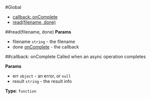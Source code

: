 
#Global
* [callback: onComplete](#onComplete)
* [read(filename, done)](#read)

<a name="read"></a>
##read(filename, done)
**Params**

- filename `string` - the filename
- done [onComplete](#onComplete) - the callback

<a name="onComplete"></a>
##callback: onComplete
Called when an async operation completes

**Params**

- err `object` - an error, or `null`
- result `string` - the result info

**Type**: `function`  
